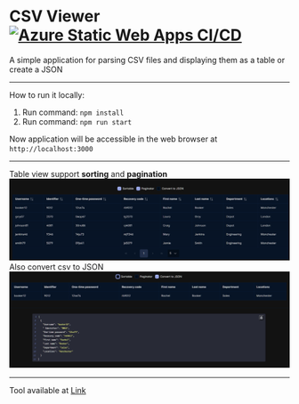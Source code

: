 # CSV Viewer [![Azure Static Web Apps CI/CD](https://github.com/bice4/csvViewer/actions/workflows/azure-static-web-apps-lively-rock-0019cda03.yml/badge.svg)](https://github.com/bice4/csvViewer/actions/workflows/azure-static-web-apps-lively-rock-0019cda03.yml)

A simple application for parsing CSV files and displaying them as a table or create a JSON

---

How to run it locally:

1) Run command: `npm install`
2) Run command: `npm run start`

Now application will be accessible in the web browser at `http://localhost:3000`

---

Table view support **sorting** and **pagination** 
<img src="./imgs/img1.png">
Also convert csv to JSON
<img src="./imgs/img2.png">

---

Tool available at <a href="https://lively-rock-0019cda03.4.azurestaticapps.net/">Link</a>